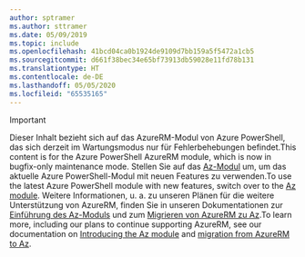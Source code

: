 ```yaml
---
author: sptramer
ms.author: sttramer
ms.date: 05/09/2019
ms.topic: include
ms.openlocfilehash: 41bcd04ca0b1924de9109d7bb159a5f5472a1cb5
ms.sourcegitcommit: d661f38bec34e65bf73913db59028e11fd78b131
ms.translationtype: HT
ms.contentlocale: de-DE
ms.lasthandoff: 05/05/2020
ms.locfileid: "65535165"
---
```

> [!IMPORTANT]
>
> <span data-ttu-id="dd671-101">Dieser Inhalt bezieht sich auf das AzureRM-Modul von Azure PowerShell, das sich derzeit im Wartungsmodus nur für Fehlerbehebungen befindet.</span><span class="sxs-lookup"><span data-stu-id="dd671-101">This content is for the Azure PowerShell AzureRM module, which is now in bugfix-only maintenance mode.</span></span>
> <span data-ttu-id="dd671-102">Stellen Sie auf das [Az-Modul](/powershell/azure) um, um das aktuelle Azure PowerShell-Modul mit neuen Features zu verwenden.</span><span class="sxs-lookup"><span data-stu-id="dd671-102">To use the latest Azure PowerShell module with new features, switch over to the [Az module](/powershell/azure).</span></span> <span data-ttu-id="dd671-103">Weitere Informationen, u. a. zu unseren Plänen für die weitere Unterstützung von AzureRM, finden Sie in unseren Dokumentationen zur [Einführung des Az-Moduls](/powershell/azure/new-azureps-module-az) und zum [Migrieren von AzureRM zu Az](/powershell/azure/migrate-from-azurerm-to-az).</span><span class="sxs-lookup"><span data-stu-id="dd671-103">To learn more, including our plans to continue supporting AzureRM, see our documentation on [Introducing the Az module](/powershell/azure/new-azureps-module-az) and [migration from AzureRM to Az](/powershell/azure/migrate-from-azurerm-to-az).</span></span>
